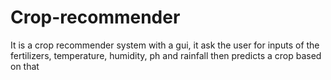 # Crop-recommender
It is a crop recommender system with a gui, it ask the user for inputs of the fertilizers, temperature, humidity, ph and rainfall then predicts a crop based on that
